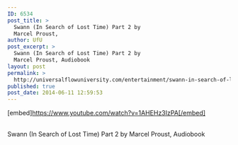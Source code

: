 ```yaml
---
ID: 6534
post_title: >
  Swann (In Search of Lost Time) Part 2 by
  Marcel Proust,
author: UfU
post_excerpt: >
  Swann (In Search of Lost Time) Part 2 by
  Marcel Proust, Audiobook
layout: post
permalink: >
  http://universalflowuniversity.com/entertainment/swann-in-search-of-lost-time-part-2-by-marcel-proust/
published: true
post_date: 2014-06-11 12:59:53
---
```

[embed]https://www.youtube.com/watch?v=1AHEHz3IzPA[/embed]</br></br>
<p>Swann (In Search of Lost Time) Part 2 by Marcel Proust, Audiobook </p>